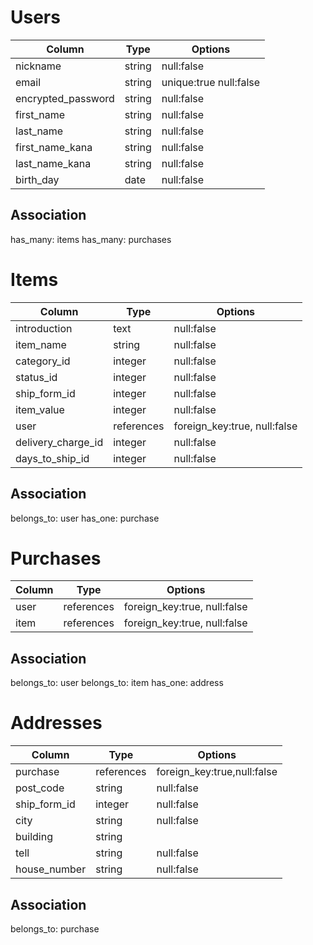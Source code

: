 # Users

|Column             |Type  |Options               |
|-------------------|------|----------------------|
|nickname           |string|null:false            |
|email              |string|unique:true null:false|
|encrypted_password |string|null:false            |
|first_name         |string|null:false            |
|last_name          |string|null:false            |
|first_name_kana    |string|null:false            |
|last_name_kana     |string|null:false            |
|birth_day          |date  |null:false            |

## Association
has_many: items
has_many: purchases



# Items

|Column            |Type      |Options                     |
|------------------|----------|----------------------------|
|introduction      |text      |null:false                  |
|item_name         |string    |null:false                  |
|category_id       |integer   |null:false                  |
|status_id         |integer   |null:false                  |
|ship_form_id      |integer   |null:false                  |
|item_value        |integer   |null:false                  |
|user              |references|foreign_key:true, null:false|
|delivery_charge_id|integer   |null:false                  |
|days_to_ship_id   |integer   |null:false                  |

## Association
belongs_to: user
has_one: purchase



# Purchases

|Column   |Type      |Options                     |
|---------|----------|----------------------------|
|user     |references|foreign_key:true, null:false|
|item     |references|foreign_key:true, null:false|

## Association
belongs_to: user
belongs_to: item
has_one: address


# Addresses

|Column         |Type      |Options                    |
|---------------|----------|---------------------------|
|purchase       |references|foreign_key:true,null:false|
|post_code      |string    |null:false                 |
|ship_form_id   |integer   |null:false                 |
|city           |string    |null:false                 |
|building       |string    |                           |
|tell           |string    |null:false                 |
|house_number   |string    |null:false                 |

## Association
belongs_to: purchase